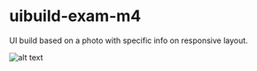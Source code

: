 # uibuild-exam-m4

UI build based on a photo with specific info on responsive layout.

![alt text](http://url/to/UI-build-scrnsht.png)
